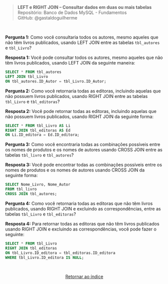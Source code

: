 > **LEFT e RIGHT JOIN – Consultar dados em duas ou mais tabelas**     
> Repositório: Banco de Dados MySQL - Fundamentos  
> GitHub: @gastaldoguilherme

&nbsp;


**Pergunta 1:** Como você consultaria todos os autores, mesmo aqueles que não têm livros publicados, usando LEFT JOIN entre as tabelas `tbl_autores` e `tbl_Livro`?

**Resposta 1:**
Você pode consultar todos os autores, mesmo aqueles que não têm livros publicados, usando LEFT JOIN da seguinte maneira:

```sql
SELECT * FROM tbl_autores
LEFT JOIN tbl_Livro
ON tbl_autores.ID_Autor = tbl_Livro.ID_Autor;
```

**Pergunta 2:** Como você retornaria todas as editoras, incluindo aquelas que não possuem livros publicados, usando RIGHT JOIN entre as tabelas `tbl_Livro` e `tbl_editoras`?

**Resposta 2:**
Você pode retornar todas as editoras, incluindo aquelas que não possuem livros publicados, usando RIGHT JOIN da seguinte forma:

```sql
SELECT * FROM tbl_Livro AS Li
RIGHT JOIN tbl_editoras AS Ed
ON Li.ID_editora = Ed.ID_editora;
```

**Pergunta 3:** Como você encontraria todas as combinações possíveis entre os nomes de produtos e os nomes de autores usando CROSS JOIN entre as tabelas `tbl_livro` e `tbl_autores`?

**Resposta 3:**
Você pode encontrar todas as combinações possíveis entre os nomes de produtos e os nomes de autores usando CROSS JOIN da seguinte forma:

```sql
SELECT Nome_Livro, Nome_Autor
FROM tbl_livro
CROSS JOIN tbl_autores;
```

**Pergunta 4:** Como você retornaria todas as editoras que não têm livros publicados, usando RIGHT JOIN e excluindo as correspondências, entre as tabelas `tbl_Livro` e `tbl_editoras`?

**Resposta 4:**
Para retornar todas as editoras que não têm livros publicados usando RIGHT JOIN e excluindo as correspondências, você pode fazer o seguinte:

```sql
SELECT * FROM tbl_Livro
RIGHT JOIN tbl_editoras
ON tbl_Livro.ID_editora = tbl_editoras.ID_editora
WHERE tbl_Livro.ID_editora IS NULL;
```


&nbsp;    

<div align="center">
   
[Retornar ao índice](/README.md)

</div>